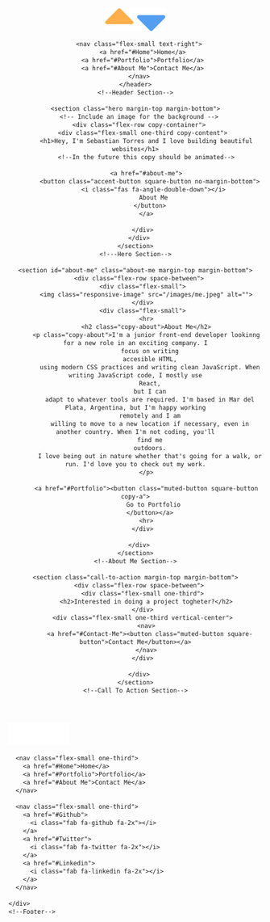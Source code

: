 
<body>
  <div class="container">
    <header class="flex-row margin-top margin-bottom">
      <div class="flex-small">
        <img class="logo" src="/images/logo.svg" alt="">
      </div>

      <nav class="flex-small text-right">
        <a href="#Home">Home</a>
        <a href="#Portfolio">Portfolio</a>
        <a href="#About Me">Contact Me</a>
      </nav>
    </header>
    <!--Header Section-->

    <section class="hero margin-top margin-bottom">
      <!-- Include an image for the background -->
      <div class="flex-row copy-container">
        <div class="flex-small one-third copy-content">
          <h1>Hey, I'm Sebastian Torres and I love building beautiful websites</h1>
          <!--In the future this copy should be animated-->

          <a href="#about-me">
            <button class="accent-button square-button no-margin-bottom">
              <i class="fas fa-angle-double-down"></i>
              About Me
            </button>
          </a>

        </div>
      </div>
    </section>
    <!---Hero Section-->

    <section id="about-me" class="about-me margin-top margin-bottom">
      <div class="flex-row space-between">
        <div class="flex-small">
          <img class="responsive-image" src="/images/me.jpeg" alt="">
        </div>
        <div class="flex-small">
          <hr>
          <h2 class="copy-about">About Me</h2>
          <p class="copy-about">I'm a junior front-end developer lookinng for a new role in an exciting company. I
            focus on writing
            accesible HTML,
            using modern CSS practices and writing clean JavaScript. When writing JavaScript code, I mostly use
            React,
            but I can
            adapt to whatever tools are required. I'm based in Mar del Plata, Argentina, but I'm happy working
            remotely and I am
            willing to move to a new location if necessary, even in another country. When I'm not coding, you'll
            find me
            outdoors.
            I love being out in nature whether that's going for a walk, or run. I'd love you to check out my work.
          </p>

          <a href="#Portfolio"><button class="muted-button square-button copy-a">
              Go to Portfolio
            </button></a>
          <hr>
        </div>

      </div>
    </section>
    <!--About Me Section-->

    <section class="call-to-action margin-top margin-bottom">
      <div class="flex-row space-between">
        <div class="flex-small one-third">
          <h2>Interested in doing a project togheter?</h2>
        </div>
        <div class="flex-small one-third vertical-center">
          <nav>
            <a href="#Contact-Me"><button class="muted-button square-button">Contact Me</button></a>
          </nav>
        </div>

      </div>
    </section>
    <!--Call To Action Section-->

  </div>

  <footer class="footer">
    <div class="container padding-top margin-top padding-bottom flex-row space-between">
      <div class="flex-small one-third">
        <img class="logo" src="/images/logo-footer.svg" alt="">
      </div>

      <nav class="flex-small one-third">
        <a href="#Home">Home</a>
        <a href="#Portfolio">Portfolio</a>
        <a href="#About Me">Contact Me</a>
      </nav>

      <nav class="flex-small one-third">
        <a href="#Github">
          <i class="fab fa-github fa-2x"></i>
        </a>
        <a href="#Twitter">
          <i class="fab fa-twitter fa-2x"></i>
        </a>
        <a href="#Linkedin">
          <i class="fab fa-linkedin fa-2x"></i>
        </a>
      </nav>

    </div>
    <!--Footer-->
  </footer>
